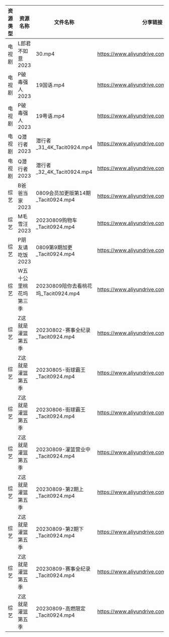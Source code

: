 | 资源类型 | 资源名称        | 文件名称                          | 分享链接                                      | 更新时间       |
| ---- | ----------- | ----------------------------- | ----------------------------------------- | ---------- |
| 电视剧  | L郎君不如意2023  | 30.mp4                        | https://www.aliyundrive.com/s/t5SwfgT4MyL | 2023-08-10 |
| 电视剧  | P破毒强人2023   | 19国语.mp4                      | https://www.aliyundrive.com/s/N9L3L9L9hNr | 2023-08-10 |
| 电视剧  | P破毒强人2023   | 19粤语.mp4                      | https://www.aliyundrive.com/s/N9L3L9L9hNr | 2023-08-10 |
| 电视剧  | Q潜行者2023    | 潜行者_31_4K_Tacit0924.mp4       | https://www.aliyundrive.com/s/siGjovJUqpD | 2023-08-10 |
| 电视剧  | Q潜行者2023    | 潜行者_32_4K_Tacit0924.mp4       | https://www.aliyundrive.com/s/siGjovJUqpD | 2023-08-10 |
| 综艺   | B爸爸当家2023   | 0809会员加更版第14期_Tacit0924.mp4   | https://www.aliyundrive.com/s/SqHa3g1TkvY | 2023-08-10 |
| 综艺   | M毛雪汪2023    | 20230809购物车_Tacit0924.mp4     | https://www.aliyundrive.com/s/asPqfgPRqAg | 2023-08-10 |
| 综艺   | P朋友请吃饭2023  | 0809第9期加更_Tacit0924.mp4       | https://www.aliyundrive.com/s/A2Z3HKrT65s | 2023-08-10 |
| 综艺   | W五十公里桃花坞第三季 | 20230809陪你去看桃花坞_Tacit0924.mp4 | https://www.aliyundrive.com/s/UM8vBhV25fT | 2023-08-10 |
| 综艺   | Z这就是灌篮第五季   | 20230802-赛事全纪录_Tacit0924.mp4  | https://www.aliyundrive.com/s/SmSYm3xJ3ut | 2023-08-10 |
| 综艺   | Z这就是灌篮第五季   | 20230805-街球霸王_Tacit0924.mp4   | https://www.aliyundrive.com/s/SmSYm3xJ3ut | 2023-08-10 |
| 综艺   | Z这就是灌篮第五季   | 20230806-街球霸王_Tacit0924.mp4   | https://www.aliyundrive.com/s/SmSYm3xJ3ut | 2023-08-10 |
| 综艺   | Z这就是灌篮第五季   | 20230809-灌篮营业中_Tacit0924.mp4  | https://www.aliyundrive.com/s/SmSYm3xJ3ut | 2023-08-10 |
| 综艺   | Z这就是灌篮第五季   | 20230809-第2期上_Tacit0924.mp4   | https://www.aliyundrive.com/s/SmSYm3xJ3ut | 2023-08-10 |
| 综艺   | Z这就是灌篮第五季   | 20230809-第2期下_Tacit0924.mp4   | https://www.aliyundrive.com/s/SmSYm3xJ3ut | 2023-08-10 |
| 综艺   | Z这就是灌篮第五季   | 20230809-赛事全纪录_Tacit0924.mp4  | https://www.aliyundrive.com/s/SmSYm3xJ3ut | 2023-08-10 |
| 综艺   | Z这就是灌篮第五季   | 20230809-高燃限定_Tacit0924.mp4   | https://www.aliyundrive.com/s/SmSYm3xJ3ut | 2023-08-10 |

